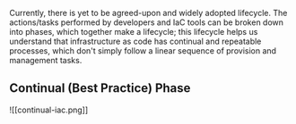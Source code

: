 Currently, there is yet to be agreed-upon and widely adopted lifecycle. The actions/tasks performed by developers and IaC tools can be broken down into phases, which together make a lifecycle; this lifecycle helps us understand that infrastructure as code has continual and repeatable processes, which don't simply follow a linear sequence of provision and management tasks.
## Continual (Best Practice) Phase
![[continual-iac.png]]
